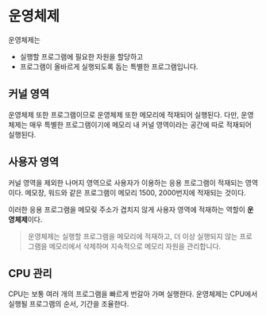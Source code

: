 # 운영체제
운영체제는
- 실행할 프로그램에 필요한 자원을 할당하고
- 프로그램이 올바르게 실행되도록 돕는
특별한 프로그램입니다.

## 커널 영역
운영체제 또한 프로그램이므로 운영체제 또한 메모리에 적재되어 실행된다. 다만, 운영체제는 매우 특별한 프로그램이기에 메모리 내 커널 영역이라는 공간에 따로 적재되어 실행된다.

## 사용자 영역
커널 영역을 제외한 나머지 영역으로 사용자가 이용하는 응용 프로그램이 적재되는 영역이다. 메모장, 워드와 같은 프로그램이 메모리 1500, 2000번지에 적재되는 것이다.


이러한 응용 프로그램을 메모맂 주소가 겹치지 않게 사용자 영역에 적재하는 역할이 **운영체제**이다.

> 운영체제는 실행할 프로그램을 메모리에 적재하고, 더 이상 실행되지 않는 프로그램을 메모리에서 삭제하며 지속적으로 메모리 자원을 관리합니다.

## CPU 관리
CPU는 보통 여러 개의 프로그램을 빠르게 번갈아 가며 실행한다. 운영체제는 CPU에서 실행될 프로그램의 순서, 기간을 조율한다.